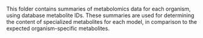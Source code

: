 This folder contains summaries of metabolomics data for each organism, using database metabolite IDs. These summaries are used for determining the content of specialized metabolites for each model, in comparison to the expected organism-specific metabolites.